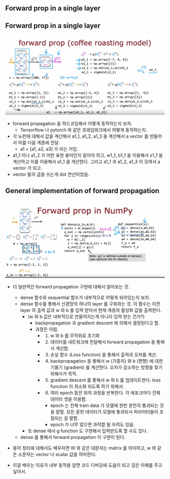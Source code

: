 ## Forward prop in a single layer

## Forward prop in a single layer

![](../images/forward%20prop%20in%20a%20single%20layer.png)

- forward propagation 을 하드코딩해서 어떻게 동작하는지 보자.  
  - Tensorflow 나 pytorch 와 같은 프레임워크에서 어떻게 동작하는지.
- 각 뉴런에 대해서 값을 계산해서 a1_1, a1_2, a1_3 을 계산해서 a vector 를 만들어서 이를 다음 계층에 전달.
  - a1 = [a1, a2, a3] 가 되는 거임.
- a1_1 이나 a1_2 가 어떤 표현 용어인지 알아야 하고, w1_1, b1_1 을 이용해서 z1_1 을 계산하고 이를 이용해서 a1_1 을 게산한다. 그리고 a1_1 과 a1_2, a1_3 이 모여서 a vector 가 되고.
- vector 들의 곱을 쓰는게 dot 연산이었음.

## General implementation of forward propagation

![](../images/dense%20and%20sequential.png)

- 더 일반적인 forward propagation 구현에 대해서 알아보는 것.
  - dense 함수와 sequential 함수가 내부적으로 어떻게 되어있는지 보자.  
  - dense 함수를 통해서 신경망의 하나의 layer 를 구축하는 것. 이 함수는 이전 layer 의 출력 값과 w 와 b 를 입력 받아서 현재 계층의 활성화 값을 출력한다.
    - (w 와 b 값은 내부적으로 만들어지는게 아니라 입력 받는 건가?)
      - backpropagation 과 gradient descent 에 의해서 결정된다고 함.
      - 과정은 이럼.
        - 1) w 와 b 를 무작위로 초기화
        - 2) 데이터를 네트워크에 전달해서 forward propagation 을 통해서 계산함.
        - 3) 손실 함수 (Loss function) 을 통해서 출력과 오차를 계산.
        - 4) backpropagation 을 통해서 w (가중치) 와 b (편향) 에 대한 기울기 (gradient) 를 계산한다. 오차가 감소하는 방향을 찾기 위해서가 목적. 
        - 5) gradient descent 를 통해서 w 와 b 를 업데이트한다. loss function 이 최소화 되도록 하기 위해서. 
        - 6) 여러 epoch 동안 위의 과정을 반복한다. 각 에포크마다 전체 데이터 셋을 이용함.
          - epoch 는 전체 train data 가 모델에 한번 완전히 통과되는 것을 말함. 모든 훈련 데이터가 모델에 통과되서 파라미터들이 조절되는 걸 말함.
          - epoch 가 너무 많으면 과적합 될 우려도 있음.
    - 또 dense 에서 g function 도 구현해서 입력받도록 할 수도 있다.
  - dense 를 통해서 forward propagation 이 구현이 된다. 

- 용어 정리에 대해서도 배우자면 W 와 같은 대문자는 matrix 를 의미하고, w 와 같은 소문자는 vector 나 scalar 값을 의미한다. 

- 이걸 배우는 이유가 내부 동작을 알면 코드 디버깅에 도움이 되고 깊은 이해를 주고 싶어서.



